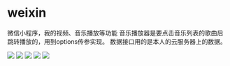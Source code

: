 # weixin
微信小程序，我的视频、音乐播放等功能
音乐播放器是要点击音乐列表的歌曲后跳转播放的，用到options传参实现。
数据接口用的是本人的云服务器上的数据。

![](https://github.com/Damon0820/weixin/blob/master/img/weixin/S70507-220411.jpg)
![](https://github.com/Damon0820/weixin/blob/master/img/weixin/S70507-220511.jpg)
![](https://github.com/Damon0820/weixin/blob/master/img/weixin/S70507-220519.jpg)
![](https://github.com/Damon0820/weixin/blob/master/img/weixin/S70507-220535.jpg)
![](https://github.com/Damon0820/weixin/blob/master/img/weixin/S70507-220604.jpg)
